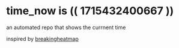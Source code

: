 # time_now is (( 1715432400667 ))

an automated repo that shows the currnent time

inspired by [breakingheatmap](https://github.com/breakingheatmap/breakingheatmap)